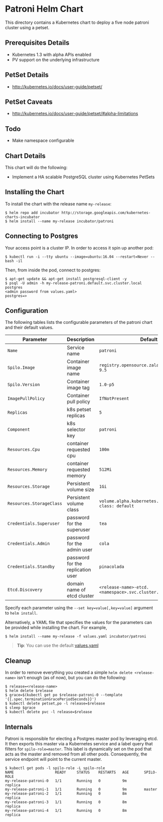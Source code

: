 # Patroni Helm Chart

This directory contains a Kubernetes chart to deploy a five node patroni cluster using a petset.

## Prerequisites Details
* Kubernetes 1.3 with alpha APIs enabled
* PV support on the underlying infrastructure

## PetSet Details
* http://kubernetes.io/docs/user-guide/petset/

## PetSet Caveats
* http://kubernetes.io/docs/user-guide/petset/#alpha-limitations

## Todo
* Make namespace configurable

## Chart Details
This chart will do the following:

* Implement a HA scalable PostgreSQL cluster using Kubernetes PetSets

## Installing the Chart

To install the chart with the release name `my-release`:

```console
$ helm repo add incubator http://storage.googleapis.com/kubernetes-charts-incubator
$ helm install --name my-release incubator/patroni
```

## Connecting to Postgres

Your access point is a cluster IP. In order to access it spin up another pod:

```console
$ kubectl run -i --tty ubuntu --image=ubuntu:16.04 --restart=Never -- bash -il
```

Then, from inside the pod, connect to postgres:

```console
$ apt-get update && apt-get install postgresql-client -y
$ psql -U admin -h my-release-patroni.default.svc.cluster.local postgres
<admin password from values.yaml>
postgres=>
```

## Configuration

The following tables lists the configurable parameters of the patroni chart and their default values.

| Parameter                 | Description                           | Default                                               |
| ------------------------- | ------------------------------------- | ----------------------------------------------------- |
| `Name`                    | Service name                          | `patroni`                                             |
| `Spilo.Image`             | Container image name                  | `registry.opensource.zalan.do/acid/spilo-9.5`         |
| `Spilo.Version`           | Container image tag                   | `1.0-p5`                                              |
| `ImagePullPolicy`         | Container pull policy                 | `IfNotPresent`                                        |
| `Replicas`                | k8s petset replicas                   | `5`                                                   |
| `Component`               | k8s selector key                      | `patroni`                                             |
| `Resources.Cpu`           | container requested cpu               | `100m`                                                |
| `Resources.Memory`        | container requested memory            | `512Mi`                                               |
| `Resources.Storage`       | Persistent volume size                | `1Gi`                                                 |
| `Resources.StorageClass`  | Persistent volume class               | `volume.alpha.kubernetes.io/storage-class: default`   |
| `Credentials.Superuser`   | password for the superuser            | `tea`                                                 |
| `Credentials.Admin`       | password for the admin user           | `cola`                                                |
| `Credentials.Standby`     | password for the replication user     | `pinacolada`                                          |
| `Etcd.Discovery`          | domain name of etcd cluster           | `<release-name>-etcd.<namespace>.svc.cluster.local`   |

Specify each parameter using the `--set key=value[,key=value]` argument to `helm install`.

Alternatively, a YAML file that specifies the values for the parameters can be provided while installing the chart. For example,

```console
$ helm install --name my-release -f values.yaml incubator/patroni
```

> **Tip**: You can use the default [values.yaml](values.yaml)

## Cleanup

In order to remove everything you created a simple `helm delete <release-name>` isn't enough (as of now), but you can do the following:

```console
$ release=<release-name>
$ helm delete $release
$ grace=$(kubectl get po $release-patroni-0 --template '{{.spec.terminationGracePeriodSeconds}}')
$ kubectl delete petset,po -l release=$release
$ sleep $grace
$ kubectl delete pvc -l release=$release
```

## Internals

Patroni is responsible for electing a Postgres master pod by leveraging etcd.
It then exports this master via a Kubernetes service and a label query that filters for `spilo-role=master`.
This label is dynamically set on the pod that acts as the master and removed from all other pods.
Consequently, the service endpoint will point to the current master.

```console
$ kubectl get pods -l spilo-role -L spilo-role
NAME                   READY     STATUS    RESTARTS   AGE       SPILO-ROLE
my-release-patroni-0   1/1       Running   0          9m        replica
my-release-patroni-1   1/1       Running   0          9m        master
my-release-patroni-2   1/1       Running   0          8m        replica
my-release-patroni-3   1/1       Running   0          8m        replica
my-release-patroni-4   1/1       Running   0          8m        replica
```
